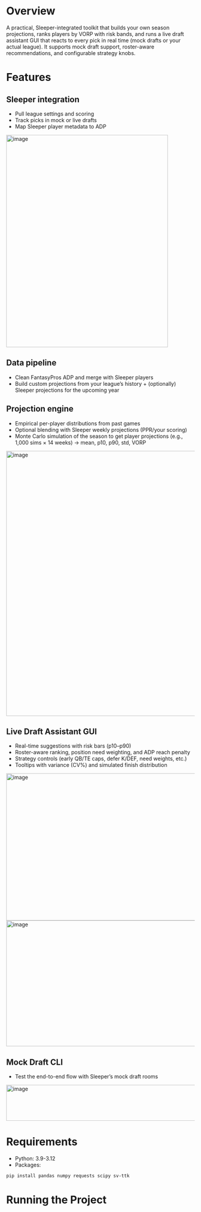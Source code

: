 # Overview #
A practical, Sleeper-integrated toolkit that builds your own season projections, ranks players by VORP with risk bands, and runs a live draft assistant GUI that reacts to every pick in real time (mock drafts or your actual league). It supports mock draft support, roster-aware recommendations, and configurable strategy knobs.

# Features #

## Sleeper integration ##
- Pull league settings and scoring
- Track picks in mock or live drafts
- Map Sleeper player metadata to ADP
<img width="432" height="567" alt="image" src="https://github.com/user-attachments/assets/82b556b2-4614-4a9e-b3a0-4494a7867816" />

## Data pipeline ##
- Clean FantasyPros ADP and merge with Sleeper players
- Build custom projections from your league’s history + (optionally) Sleeper projections for the upcoming year

## Projection engine ##
- Empirical per-player distributions from past games
- Optional blending with Sleeper weekly projections (PPR/your scoring)
- Monte Carlo simulation of the season to get player projections (e.g., 1,000 sims × 14 weeks) → mean, p10, p90, std, VORP
<img width="760" height="708" alt="image" src="https://github.com/user-attachments/assets/d3061a67-2966-48ec-9b14-a88a0d2bcbb4" />

## Live Draft Assistant GUI ##
- Real-time suggestions with risk bars (p10–p90)
- Roster-aware ranking, position need weighting, and ADP reach penalty
- Strategy controls (early QB/TE caps, defer K/DEF, need weights, etc.)
- Tooltips with variance (CV%) and simulated finish distribution
<img width="682" height="393" alt="image" src="https://github.com/user-attachments/assets/145e9074-95c3-4817-bc29-de3f96eb4214" />
<img width="682" height="336" alt="image" src="https://github.com/user-attachments/assets/255e08a9-174a-4366-9e7f-4b92ef11d280" />

## Mock Draft CLI ##
- Test the end-to-end flow with Sleeper’s mock draft rooms
<img width="1683" height="96" alt="image" src="https://github.com/user-attachments/assets/3ab63551-65e9-4182-9fdb-0e76a1b0da31" />

# Requirements #
- Python: 3.9-3.12
- Packages:
```bash
pip install pandas numpy requests scipy sv-ttk
```

# Running the Project #
